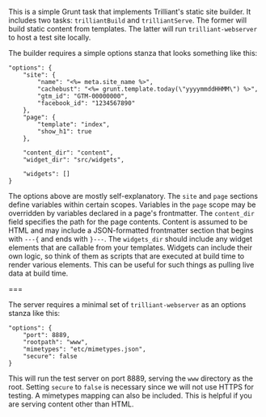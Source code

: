 

This is a simple Grunt task that implements Trilliant's static site builder. It includes two tasks:
`trilliantBuild` and `trilliantServe`. The former will build static content from templates.
The latter will run `trilliant-webserver` to host a test site locally.

The builder requires a simple options stanza that looks something like this:

```
"options": {
    "site": {
        "name": "<%= meta.site_name %>",
        "cachebust": "<%= grunt.template.today(\"yyyymmddHHMM\") %>",
        "gtm_id": "GTM-00000000",
        "facebook_id": "1234567890"
    },
    "page": {
        "template": "index",
        "show_h1": true
    },

    "content_dir": "content",
    "widget_dir": "src/widgets",
    
    "widgets": []
}
```

The options above are mostly self-explanatory. The `site` and `page` sections define variables within certain scopes.
Variables in the `page` scope may be overridden by variables declared in a page's frontmatter. The `content_dir`
field specifies the path for the page contents. Content is assumed to be HTML and may include a JSON-formatted
frontmatter section that begins with `---{` and ends with `}---`. The `widgets_dir` should include any widget elements
that are callable from your templates. Widgets can include their own logic, so think of them as scripts that are
executed at build time to render various elements. This can be useful for such things as pulling live data at build time.

===

The server requires a minimal set of `trilliant-webserver` as an options stanza like this:

```
"options": {
    "port": 8889,
    "rootpath": "www",
    "mimetypes": "etc/mimetypes.json",
    "secure": false
}
```

This will run the test server on port 8889, serving the `www` directory as the root. Setting `secure` to `false` is
necessary since we will not use HTTPS for testing. A mimetypes mapping can also be included. This is helpful if you
are serving content other than HTML.

